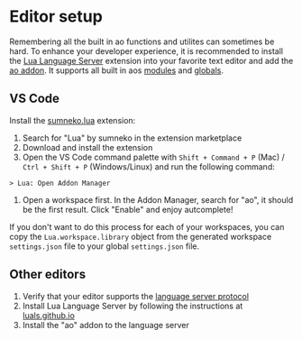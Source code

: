 # Editor setup

Remembering all the built in ao functions and utilites can sometimes be hard. To enhance your developer experience, it is recommended to install the [Lua Language Server](https://luals.github.io) extension into your favorite text editor and add the [ao addon](https://github.com/martonlederer/ao-definitions). It supports all built in aos [modules](../guides/aos/index.md) and [globals](../guides/aos/intro#globals).

## VS Code

Install the [sumneko.lua](https://marketplace.visualstudio.com/items?itemName=sumneko.lua) extension:

1. Search for "Lua" by sumneko in the extension marketplace
2. Download and install the extension
3. Open the VS Code command palette with `Shift + Command + P` (Mac) / `Ctrl + Shift + P` (Windows/Linux) and run the following command:

```
> Lua: Open Addon Manager
```

1. Open a workspace first. In the Addon Manager, search for "ao", it should be the first result. Click "Enable" and enjoy autcomplete!

If you don't want to do this process for each of your workspaces, you can copy the `Lua.workspace.library` object from the generated workspace `settings.json` file to your global `settings.json` file.

## Other editors

1. Verify that your editor supports the [language server protocol](https://microsoft.github.io/language-server-protocol/implementors/tools/)
2. Install Lua Language Server by following the instructions at [luals.github.io](https://luals.github.io/#install)
3. Install the "ao" addon to the language server
